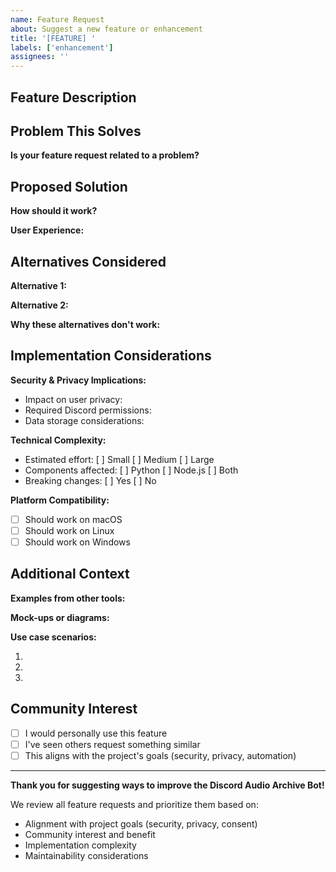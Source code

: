 ```yaml
---
name: Feature Request
about: Suggest a new feature or enhancement
title: '[FEATURE] '
labels: ['enhancement']
assignees: ''
---
```


## Feature Description
<!-- Provide a clear and concise description of the feature you'd like to see -->



## Problem This Solves
<!-- Describe the problem or limitation you're experiencing that this feature would address -->

**Is your feature request related to a problem?**
<!-- Example: "I'm always frustrated when..." or "It's difficult to..." -->



## Proposed Solution
<!-- Describe how you envision this feature working -->

**How should it work?**
<!-- Be as specific as possible about the desired behavior -->



**User Experience:**
<!-- How would users interact with this feature? -->



## Alternatives Considered
<!-- Have you thought about other ways to solve this problem? -->

**Alternative 1:**
<!-- Describe alternative solution -->

**Alternative 2:**
<!-- Describe another alternative -->

**Why these alternatives don't work:**
<!-- Explain why your proposed solution is better -->



## Implementation Considerations

**Security & Privacy Implications:**
<!-- Does this feature involve user data, permissions, or credentials? -->
- Impact on user privacy:
- Required Discord permissions:
- Data storage considerations:

**Technical Complexity:**
<!-- Do you have thoughts on implementation? -->
- Estimated effort: [ ] Small [ ] Medium [ ] Large
- Components affected: [ ] Python [ ] Node.js [ ] Both
- Breaking changes: [ ] Yes [ ] No

**Platform Compatibility:**
- [ ] Should work on macOS
- [ ] Should work on Linux
- [ ] Should work on Windows

## Additional Context
<!-- Add any other context, screenshots, or examples about the feature request here -->

**Examples from other tools:**
<!-- Are there similar features in other bots or software? -->



**Mock-ups or diagrams:**
<!-- If applicable, add visual representations -->



**Use case scenarios:**
<!-- Describe specific situations where this feature would be valuable -->

1.
2.
3.

## Community Interest
<!-- Do you know if others would benefit from this feature? -->

- [ ] I would personally use this feature
- [ ] I've seen others request something similar
- [ ] This aligns with the project's goals (security, privacy, automation)

---

**Thank you for suggesting ways to improve the Discord Audio Archive Bot!**

We review all feature requests and prioritize them based on:
- Alignment with project goals (security, privacy, consent)
- Community interest and benefit
- Implementation complexity
- Maintainability considerations
